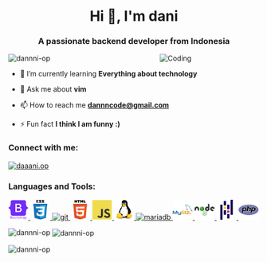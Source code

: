 <h1 align="center">Hi 👋, I'm dani</h1>
<h3 align="center">A passionate backend developer from Indonesia</h3>
<img align="right" src="https://media0.giphy.com/media/bGgsc5mWoryfgKBx1u/giphy.gif?cid=6c09b9522v4cwaln2a1abhh9hvat2amvn0cbfu3r0rxlmfmk&ep=v1_gifs_search&rid=giphy.gif&ct=g" alt="Coding" width="200" />
<p align="left"> <img src="https://komarev.com/ghpvc/?username=dannni-op&label=Profile%20views&color=0e75b6&style=flat" alt="dannni-op" /> </p>

- 🌱 I’m currently learning **Everything about technology**

- 💬 Ask me about **vim**

- 📫 How to reach me **dannncode@gmail.com**

- ⚡ Fun fact **I think I am funny :)**

<h3 align="left">Connect with me:</h3>
<p align="left">
<a href="https://instagram.com/daaani.op" target="blank"><img align="center" src="https://raw.githubusercontent.com/rahuldkjain/github-profile-readme-generator/master/src/images/icons/Social/instagram.svg" alt="daaani.op" height="30" width="40" /></a>
</p>

<h3 align="left">Languages and Tools:</h3>
<p align="left"> <a href="https://getbootstrap.com" target="_blank" rel="noreferrer"> <img src="https://raw.githubusercontent.com/devicons/devicon/master/icons/bootstrap/bootstrap-plain-wordmark.svg" alt="bootstrap" width="40" height="40"/> </a> <a href="https://www.w3schools.com/css/" target="_blank" rel="noreferrer"> <img src="https://raw.githubusercontent.com/devicons/devicon/master/icons/css3/css3-original-wordmark.svg" alt="css3" width="40" height="40"/> </a> <a href="https://git-scm.com/" target="_blank" rel="noreferrer"> <img src="https://www.vectorlogo.zone/logos/git-scm/git-scm-icon.svg" alt="git" width="40" height="40"/> </a> <a href="https://www.w3.org/html/" target="_blank" rel="noreferrer"> <img src="https://raw.githubusercontent.com/devicons/devicon/master/icons/html5/html5-original-wordmark.svg" alt="html5" width="40" height="40"/> </a> <a href="https://developer.mozilla.org/en-US/docs/Web/JavaScript" target="_blank" rel="noreferrer"> <img src="https://raw.githubusercontent.com/devicons/devicon/master/icons/javascript/javascript-original.svg" alt="javascript" width="40" height="40"/> </a> <a href="https://www.linux.org/" target="_blank" rel="noreferrer"> <img src="https://raw.githubusercontent.com/devicons/devicon/master/icons/linux/linux-original.svg" alt="linux" width="40" height="40"/> </a> <a href="https://mariadb.org/" target="_blank" rel="noreferrer"> <img src="https://www.vectorlogo.zone/logos/mariadb/mariadb-icon.svg" alt="mariadb" width="40" height="40"/> </a> <a href="https://www.mysql.com/" target="_blank" rel="noreferrer"> <img src="https://raw.githubusercontent.com/devicons/devicon/master/icons/mysql/mysql-original-wordmark.svg" alt="mysql" width="40" height="40"/> </a> <a href="https://nodejs.org" target="_blank" rel="noreferrer"> <img src="https://raw.githubusercontent.com/devicons/devicon/master/icons/nodejs/nodejs-original-wordmark.svg" alt="nodejs" width="40" height="40"/> </a> <a href="https://pandas.pydata.org/" target="_blank" rel="noreferrer"> <img src="https://raw.githubusercontent.com/devicons/devicon/2ae2a900d2f041da66e950e4d48052658d850630/icons/pandas/pandas-original.svg" alt="pandas" width="40" height="40"/> </a> <a href="https://www.php.net" target="_blank" rel="noreferrer"> <img src="https://raw.githubusercontent.com/devicons/devicon/master/icons/php/php-original.svg" alt="php" width="40" height="40"/> </a> </p>

<p><img align="left" src="https://github-readme-stats.vercel.app/api/top-langs?username=dannni-op&show_icons=true&locale=en&layout=compact" alt="dannni-op" /></p>

<p>&nbsp;<img align="center" src="https://github-readme-stats.vercel.app/api?username=dannni-op&show_icons=true&locale=en" alt="dannni-op" /></p>

<p><img align="center" src="https://github-readme-streak-stats.herokuapp.com/?user=dannni-op&" alt="dannni-op" /></p>



